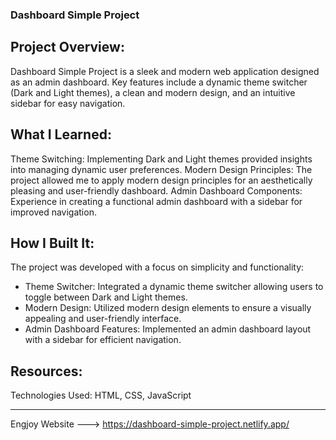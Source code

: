### Dashboard Simple Project

## Project Overview:
Dashboard Simple Project is a sleek and modern web application designed as an admin dashboard. Key features include a dynamic theme switcher (Dark and Light themes), a clean and modern design, and an intuitive sidebar for easy navigation.

## What I Learned:
Theme Switching: Implementing Dark and Light themes provided insights into managing dynamic user preferences.
Modern Design Principles: The project allowed me to apply modern design principles for an aesthetically pleasing and user-friendly dashboard.
Admin Dashboard Components: Experience in creating a functional admin dashboard with a sidebar for improved navigation.

## How I Built It:
The project was developed with a focus on simplicity and functionality:
- Theme Switcher: Integrated a dynamic theme switcher allowing users to toggle between Dark and Light themes.
- Modern Design: Utilized modern design elements to ensure a visually appealing and user-friendly interface.
- Admin Dashboard Features: Implemented an admin dashboard layout with a sidebar for efficient navigation.
  
## Resources:
Technologies Used: HTML, CSS, JavaScript

---

Engjoy Website ---> https://dashboard-simple-project.netlify.app/
